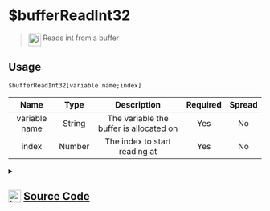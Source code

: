 # $bufferReadInt32
> <img align="top" src="https://upload.wikimedia.org/wikipedia/commons/thumb/e/e4/Infobox_info_icon.svg/160px-Infobox_info_icon.svg.png?20150409153300" alt="image" width="25" height="auto"> Reads int from a buffer
## Usage
```
$bufferReadInt32[variable name;index]
```
| Name | Type | Description | Required | Spread
| :---: | :---: | :---: | :---: | :---: |
variable name | String | The variable the buffer is allocated on | Yes | No
index | Number | The index to start reading at | Yes | No
<details>
<summary>
    
## <img align="top" src="https://cdn4.iconfinder.com/data/icons/iconsimple-logotypes/512/github-512.png" alt="image" width="25" height="auto">  [Source Code](https://github.com/tryforge/ForgeScript-V2/blob/main/src/native/bufferReadInt32.ts)
    
</summary>
    
```ts
import { ArgType, NativeFunction, Return } from "../structures"

export default new NativeFunction({
    name: "$bufferReadInt32",
    version: "1.2.0",
    description: "Reads int from a buffer",
    unwrap: true,
    brackets: true,
    args: [
        {
            name: "variable name",
            description: "The variable the buffer is allocated on",
            type: ArgType.String,
            required: true,
            rest: false
        },
        {
            name: "index",
            description: "The index to start reading at",
            required: true,
            type: ArgType.Number,
            rest: false
        }
    ],
    execute(ctx, [ name, begin ]) {
        return this.success(void ctx.getEnvironmentInstance(Buffer, name)?.readInt32LE(begin))
    },
})
```
    
</details>